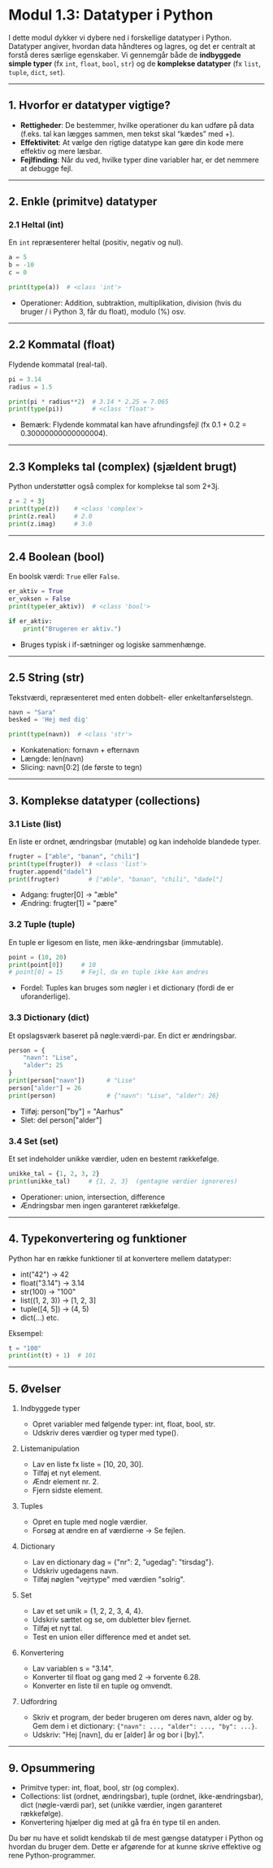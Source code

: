 # Modul 1.3: Datatyper i Python

I dette modul dykker vi dybere ned i forskellige datatyper i Python. Datatyper angiver, hvordan data håndteres og lagres, og det er centralt at forstå deres særlige egenskaber. Vi gennemgår både de **indbyggede simple typer** (fx `int`, `float`, `bool`, `str`) og de **komplekse datatyper** (fx `list`, `tuple`, `dict`, `set`).

---

## 1. Hvorfor er datatyper vigtige?

- **Rettigheder**: De bestemmer, hvilke operationer du kan udføre på data (f.eks. tal kan lægges sammen, men tekst skal “kædes” med +).
- **Effektivitet**: At vælge den rigtige datatype kan gøre din kode mere effektiv og mere læsbar.
- **Fejlfinding**: Når du ved, hvilke typer dine variabler har, er det nemmere at debugge fejl.

---

## 2. Enkle (primitve) datatyper

### 2.1 Heltal (int)

En `int` repræsenterer heltal (positiv, negativ og nul).

```python
a = 5
b = -10
c = 0

print(type(a))  # <class 'int'>
```
- Operationer: Addition, subtraktion, multiplikation, division (hvis du bruger / i Python 3, får du float), modulo (%) osv.

---

## 2.2 Kommatal (float)

Flydende kommatal (real-tal).
```python
pi = 3.14
radius = 1.5

print(pi * radius**2)  # 3.14 * 2.25 = 7.065
print(type(pi))        # <class 'float'>
```
- Bemærk: Flydende kommatal kan have afrundingsfejl (fx 0.1 + 0.2 = 0.30000000000000004).

---

## 2.3 Kompleks tal (complex) (sjældent brugt)
Python understøtter også complex for komplekse tal som 2+3j.
```python
z = 2 + 3j
print(type(z))    # <class 'complex'>
print(z.real)     # 2.0
print(z.imag)     # 3.0
```

---

## 2.4 Boolean (bool)
En boolsk værdi: `True` eller `False`.
```python
er_aktiv = True
er_voksen = False
print(type(er_aktiv))  # <class 'bool'>

if er_aktiv:
    print("Brugeren er aktiv.")
```
- Bruges typisk i if-sætninger og logiske sammenhænge.

---

## 2.5 String (str)
Tekstværdi, repræsenteret med enten dobbelt- eller enkeltanførselstegn.
```python
navn = "Sara"
besked = 'Hej med dig'

print(type(navn))  # <class 'str'>
```
- Konkatenation: fornavn + efternavn
- Længde: len(navn)
- Slicing: navn[0:2] (de første to tegn)

---

## 3. Komplekse datatyper (collections)
### 3.1 Liste (list)
En liste er ordnet, ændringsbar (mutable) og kan indeholde blandede typer.
```python
frugter = ["æble", "banan", "chili"]
print(type(frugter))  # <class 'list'>
frugter.append("dadel")
print(frugter)        # ["æble", "banan", "chili", "dadel"]
```
- Adgang: frugter[0] -> "æble"
- Ændring: frugter[1] = "pære"

### 3.2 Tuple (tuple)
En tuple er ligesom en liste, men ikke-ændringsbar (immutable).
```python
point = (10, 20)
print(point[0])     # 10
# point[0] = 15     # Fejl, da en tuple ikke kan ændres
```
- Fordel: Tuples kan bruges som nøgler i et dictionary (fordi de er uforanderlige).

### 3.3 Dictionary (dict)
Et opslagsværk baseret på nøgle:værdi-par. En dict er ændringsbar.
```python
person = {
    "navn": "Lise",
    "alder": 25
}
print(person["navn"])      # "Lise"
person["alder"] = 26
print(person)              # {"navn": "Lise", "alder": 26}
```
- Tilføj: person["by"] = "Aarhus"
- Slet: del person["alder"]

### 3.4 Set (set)
Et set indeholder unikke værdier, uden en bestemt rækkefølge.
```python
unikke_tal = {1, 2, 3, 2}
print(unikke_tal)     # {1, 2, 3}  (gentagne værdier ignoreres)
```
- Operationer: union, intersection, difference
- Ændringsbar men ingen garanteret rækkefølge.

---

## 4. Typekonvertering og funktioner
Python har en række funktioner til at konvertere mellem datatyper:
- int("42") → 42
- float("3.14") → 3.14
- str(100) → "100"
- list((1, 2, 3)) → [1, 2, 3]
- tuple([4, 5]) → (4, 5)
- dict(...) etc.

Eksempel:
```python
t = "100"
print(int(t) + 1)  # 101
```

---

## 5. Øvelser
1. Indbyggede typer
    - Opret variabler med følgende typer: int, float, bool, str.
    - Udskriv deres værdier og typer med type().

2. Listemanipulation
    - Lav en liste fx liste = [10, 20, 30].
    - Tilføj et nyt element.
    - Ændr element nr. 2.
    - Fjern sidste element.

3. Tuples
    - Opret en tuple med nogle værdier.
    - Forsøg at ændre en af værdierne → Se fejlen.

4. Dictionary
    - Lav en dictionary dag = {"nr": 2, "ugedag": "tirsdag"}.
    - Udskriv ugedagens navn.
    - Tilføj nøglen "vejrtype" med værdien "solrig".

5. Set
    - Lav et set unik = {1, 2, 2, 3, 4, 4}.
    - Udskriv sættet og se, om dubletter blev fjernet.
    - Tilføj et nyt tal.
    - Test en union eller difference med et andet set.

6. Konvertering
    - Lav variablen s = "3.14".
    - Konverter til float og gang med 2 → forvente 6.28.
    - Konverter en liste til en tuple og omvendt.

7. Udfordring
    - Skriv et program, der beder brugeren om deres navn, alder og by. Gem dem i et dictionary: `{"navn": ..., "alder": ..., "by": ...}`.
    - Udskriv: "Hej [navn], du er [alder] år og bor i [by].".

---

## 9. Opsummering
- Primitve typer: int, float, bool, str (og complex).
- Collections: list (ordnet, ændringsbar), tuple (ordnet, ikke-ændringsbar), dict (nøgle-værdi par), set (unikke værdier, ingen garanteret rækkefølge).
- Konvertering hjælper dig med at gå fra én type til en anden.

Du bør nu have et solidt kendskab til de mest gængse datatyper i Python og hvordan du bruger dem. Dette er afgørende for at kunne skrive effektive og rene Python-programmer.
